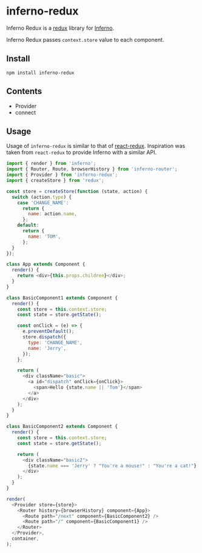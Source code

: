 # inferno-redux

Inferno Redux is a [redux](https://github.com/reactjs/redux) library for [Inferno](https://github.com/infernojs/inferno).

Inferno Redux passes `context.store` value to each component.

## Install

```
npm install inferno-redux
```

## Contents

- Provider
- connect

## Usage

Usage of `inferno-redux` is similar to that of [react-redux](https://github.com/reactjs/react-redux).
Inspiration was taken from `react-redux` to provide Inferno with a similar API.

```js
import { render } from 'inferno';
import { Router, Route, browserHistory } from 'inferno-router';
import { Provider } from 'inferno-redux';
import { createStore } from 'redux';

const store = createStore(function (state, action) {
  switch (action.type) {
    case 'CHANGE_NAME':
      return {
        name: action.name,
      };
    default:
      return {
        name: 'TOM',
      };
  }
});

class App extends Component {
  render() {
    return <div>{this.props.children}</div>;
  }
}

class BasicComponent1 extends Component {
  render() {
    const store = this.context.store;
    const state = store.getState();

    const onClick = (e) => {
      e.preventDefault();
      store.dispatch({
        type: 'CHANGE_NAME',
        name: 'Jerry',
      });
    };

    return (
      <div className="basic">
        <a id="dispatch" onClick={onClick}>
          <span>Hello {state.name || 'Tom'}</span>
        </a>
      </div>
    );
  }
}

class BasicComponent2 extends Component {
  render() {
    const store = this.context.store;
    const state = store.getState();

    return (
      <div className="basic2">
        {state.name === 'Jerry' ? "You're a mouse!" : "You're a cat!"}
      </div>
    );
  }
}

render(
  <Provider store={store}>
    <Router history={browserHistory} component={App}>
      <Route path="/next" component={BasicComponent2} />
      <Route path="/" component={BasicComponent1} />
    </Router>
  </Provider>,
  container,
);
```

